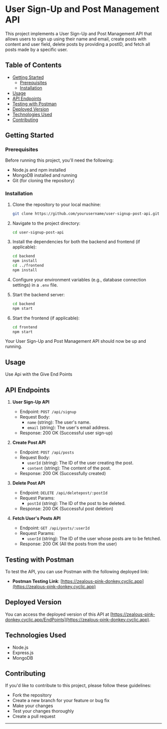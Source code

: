 

# User Sign-Up and Post Management API

This project implements a User Sign-Up and Post Management API that allows users to sign up using their name and email, create posts with content and user field, delete posts by providing a postID, and fetch all posts made by a specific user.

## Table of Contents

- [Getting Started](#getting-started)
  - [Prerequisites](#prerequisites)
  - [Installation](#installation)
- [Usage](#usage)
- [API Endpoints](#api-endpoints)
- [Testing with Postman](#testing-with-postman)
- [Deployed Version](#deployed-version)
- [Technologies Used](#technologies-used)
- [Contributing](#contributing)


## Getting Started

### Prerequisites

Before running this project, you'll need the following:

- Node.js and npm installed
- MongoDB installed and running
- Git (for cloning the repository)

### Installation

1. Clone the repository to your local machine:

   ```bash
   git clone https://github.com/yourusername/user-signup-post-api.git
   ```

2. Navigate to the project directory:

   ```bash
   cd user-signup-post-api
   ```

3. Install the dependencies for both the backend and frontend (if applicable):

   ```bash
   cd backend
   npm install
   cd ../frontend
   npm install
   ```

4. Configure your environment variables (e.g., database connection settings) in a `.env` file.

5. Start the backend server:

   ```bash
   cd backend
   npm start
   ```

6. Start the frontend (if applicable):

   ```bash
   cd frontend
   npm start
   ```

Your User Sign-Up and Post Management API should now be up and running.

## Usage

Use Api with the Give End Points

## API Endpoints

1. **User Sign-Up API**
   - Endpoint: `POST /api/signup`
   - Request Body:
     - `name` (string): The user's name.
     - `email` (string): The user's email address.
   - Response: 200 OK (Successful user sign-up)

2. **Create Post API**
   - Endpoint: `POST /api/posts`
   - Request Body:
     - `userId` (string): The ID of the user creating the post.
     - `content` (string): The content of the post.
   - Response: 200 OK (Successfully created)

3. **Delete Post API**
   - Endpoint: `DELETE /api/deletepost/:postId`
   - Request Params:
     - `postId` (string): The ID of the post to be deleted.
   - Response: 200 OK (Successful post deletion)

4. **Fetch User's Posts API**
   - Endpoint: `GET /api/posts/:userId`
   - Request Params:
     - `userId` (string): The ID of the user whose posts are to be fetched.
   - Response: 200 OK (All the posts from the user)

## Testing with Postman

To test the API, you can use Postman with the following deployed link:

- **Postman Testing Link**: [https://zealous-pink-donkey.cyclic.app](https://zealous-pink-donkey.cyclic.app)

## Deployed Version

You can access the deployed version of this API at [https://zealous-pink-donkey.cyclic.app/EndPoints](https://zealous-pink-donkey.cyclic.app).

## Technologies Used

- Node.js
- Express.js
- MongoDB


## Contributing

If you'd like to contribute to this project, please follow these guidelines:
- Fork the repository
- Create a new branch for your feature or bug fix
- Make your changes
- Test your changes thoroughly
- Create a pull request


---

